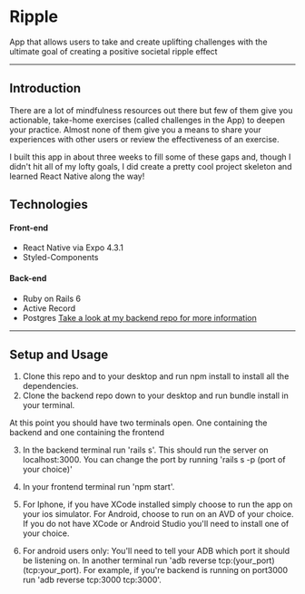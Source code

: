 # Ripple
App that allows users to take and create uplifting challenges with the ultimate goal of creating a positive societal ripple effect

---- 
## Introduction 
There are a lot of mindfulness resources out there but few of them give you actionable, take-home exercises (called challenges in the App) to deepen your practice. Almost none of them give you a means to share your experiences with other users or review the effectiveness of an exercise. 

I built this app in about three weeks to fill some of these gaps and, though I didn't hit all of my lofty goals, I did create a pretty cool project skeleton and learned React Native along the way!  

## Technologies 

#### Front-end
* React Native via Expo 4.3.1
* Styled-Components

#### Back-end
* Ruby on Rails 6 
* Active Record
* Postgres
[Take a look at my backend repo for more information](https://github.com/Ekenayy/Ripple-backend)

----

## Setup and Usage 
1. Clone this repo and to your desktop and run npm install to install all the dependencies.
2. Clone the backend repo down to your desktop and run bundle install in your terminal.

At this point you should have two terminals open. One containing the backend and one containing the frontend 

3. In the backend terminal run 'rails s'. This should run the server on localhost:3000. You can change the port by running 'rails s -p (port of your choice)' 

4. In your frontend terminal run 'npm start'.

5. For Iphone, if you have XCode installed simply choose to run the app on your ios simulator. For Android, choose to run on an AVD of your choice. If you do not have XCode or Android Studio you'll need to install one of your choice. 

6. For android users only: You'll need to tell your ADB which port it should be listening on. In another terminal run 'adb reverse tcp:(your_port) (tcp:your_port). For example, if you're backend is running on port3000 run 'adb reverse tcp:3000 tcp:3000'. 

